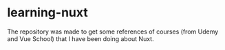 # learning-nuxt

The repository was made to get some references of courses (from Udemy and Vue School) that I have been doing about Nuxt. 
